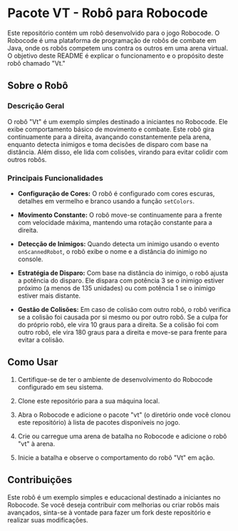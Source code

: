 # Pacote VT - Robô para Robocode

Este repositório contém um robô desenvolvido para o jogo Robocode. O Robocode é uma plataforma de programação de robôs de combate em Java, onde os robôs competem uns contra os outros em uma arena virtual. O objetivo deste README é explicar o funcionamento e o propósito deste robô chamado "Vt."

## Sobre o Robô

### Descrição Geral
O robô "Vt" é um exemplo simples destinado a iniciantes no Robocode. Ele exibe comportamento básico de movimento e combate. Este robô gira continuamente para a direita, avançando constantemente pela arena, enquanto detecta inimigos e toma decisões de disparo com base na distância. Além disso, ele lida com colisões, virando para evitar colidir com outros robôs.

### Principais Funcionalidades
- **Configuração de Cores:** O robô é configurado com cores escuras, detalhes em vermelho e branco usando a função `setColors`.

- **Movimento Constante:** O robô move-se continuamente para a frente com velocidade máxima, mantendo uma rotação constante para a direita.

- **Detecção de Inimigos:** Quando detecta um inimigo usando o evento `onScannedRobot`, o robô exibe o nome e a distância do inimigo no console.

- **Estratégia de Disparo:** Com base na distância do inimigo, o robô ajusta a potência do disparo. Ele dispara com potência 3 se o inimigo estiver próximo (a menos de 135 unidades) ou com potência 1 se o inimigo estiver mais distante.

- **Gestão de Colisões:** Em caso de colisão com outro robô, o robô verifica se a colisão foi causada por si mesmo ou por outro robô. Se a culpa for do próprio robô, ele vira 10 graus para a direita. Se a colisão foi com outro robô, ele vira 180 graus para a direita e move-se para frente para evitar a colisão.

## Como Usar
1. Certifique-se de ter o ambiente de desenvolvimento do Robocode configurado em seu sistema.

2. Clone este repositório para a sua máquina local.

3. Abra o Robocode e adicione o pacote "vt" (o diretório onde você clonou este repositório) à lista de pacotes disponíveis no jogo.

4. Crie ou carregue uma arena de batalha no Robocode e adicione o robô "vt" à arena.

5. Inicie a batalha e observe o comportamento do robô "Vt" em ação.

## Contribuições
Este robô é um exemplo simples e educacional destinado a iniciantes no Robocode. Se você deseja contribuir com melhorias ou criar robôs mais avançados, sinta-se à vontade para fazer um fork deste repositório e realizar suas modificações.
